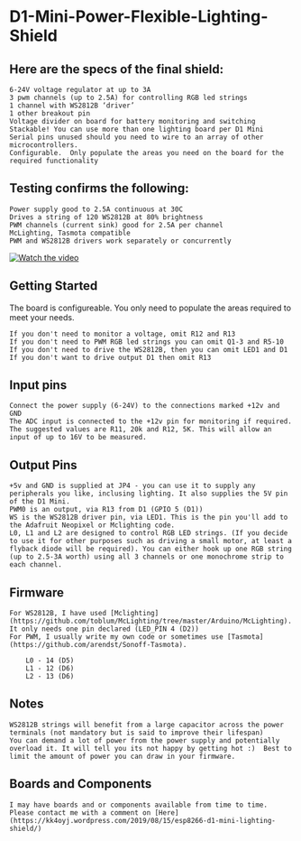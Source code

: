 # D1-Mini-Power-Flexible-Lighting-Shield

## Here are the specs of the final shield:

	6-24V voltage regulator at up to 3A
	3 pwm channels (up to 2.5A) for controlling RGB led strings
	1 channel with WS2812B ‘driver’
	1 other breakout pin
	Voltage divider on board for battery monitoring and switching
	Stackable! You can use more than one lighting board per D1 Mini
	Serial pins unused should you need to wire to an array of other microcontrollers.
	Configurable.  Only populate the areas you need on the board for the required functionality

## Testing confirms the following:

	Power supply good to 2.5A continuous at 30C
	Drives a string of 120 WS2812B at 80% brightness
	PWM channels (current sink) good for 2.5A per channel
	McLighting, Tasmota compatible
	PWM and WS2812B drivers work separately or concurrently

[![Watch the video](https://img.youtube.com/vi/jdQjJ58oq-U/maxresdefault.jpg)](https://youtu.be/jdQjJ58oq-U)

## Getting Started

The board is configureable. You only need to populate the areas required to meet your needs. 

	If you don't need to monitor a voltage, omit R12 and R13
	If you don't need to PWM RGB led strings you can omit Q1-3 and R5-10
	If you don't need to drive the WS2812B, then you can omit LED1 and D1
	If you don't want to drive output D1 then omit R13
	
## Input pins

	Connect the power supply (6-24V) to the connections marked +12v and GND
	The ADC input is connected to the +12v pin for monitoring if required. The suggested values are R11, 20k and R12, 5K. This will allow an input of up to 16V to be measured.  

## Output Pins
	
	+5v and GND is supplied at JP4 - you can use it to supply any peripherals you like, inclusing lighting. It also supplies the 5V pin of the D1 Mini.
	PWM0 is an output, via R13 from D1 (GPIO 5 (D1))
	WS is the WS2812B driver pin, via LED1. This is the pin you'll add to the Adafruit Neopixel or Mclighting code.
	L0, L1 and L2 are designed to control RGB LED strings. (If you decide to use it for other purposes such as driving a small motor, at least a flyback diode will be required). You can either hook up one RGB string (up to 2.5-3A worth) using all 3 channels or one monochrome strip to each channel.
 
## Firmware

	For WS2812B, I have used [Mclighting](https://github.com/toblum/McLighting/tree/master/Arduino/McLighting). It only needs one pin declared (LED_PIN 4 (D2))
	For PWM, I usually write my own code or sometimes use [Tasmota](https://github.com/arendst/Sonoff-Tasmota). 
		
		L0 - 14 (D5)
		L1 - 12 (D6)
		L2 - 13 (D6)

## Notes
	WS2812B strings will benefit from a large capacitor across the power terminals (not mandatory but is said to improve their lifespan)
	You can demand a lot of power from the power supply and potentially overload it. It will tell you its not happy by getting hot :)  Best to limit the amount of power you can draw in your firmware.


## Boards and Components
	I may have boards and or components available from time to time. Please contact me with a comment on [Here](https://kk4oyj.wordpress.com/2019/08/15/esp8266-d1-mini-lighting-shield/)
